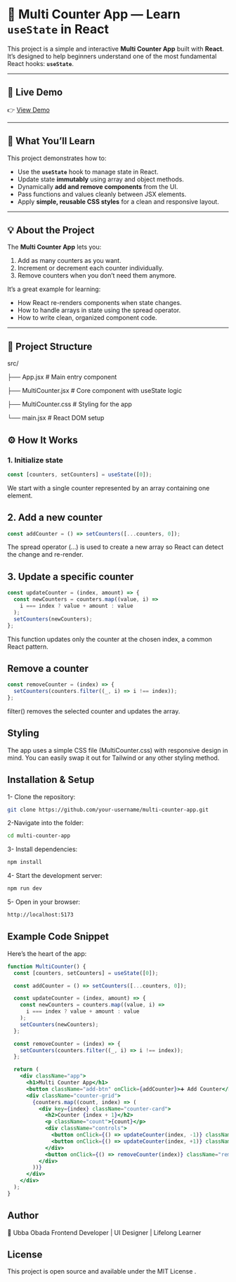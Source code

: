 # 🧮 Multi Counter App — Learn `useState` in React

This project is a simple and interactive **Multi Counter App** built with **React**.  
It’s designed to help beginners understand one of the most fundamental React hooks: **`useState`**.

---

## 🚀 Live Demo

👉 [View Demo](https://use-state-in-react-js-multi-counter.vercel.app/)

---

## 🧠 What You’ll Learn

This project demonstrates how to:
- Use the **`useState`** hook to manage state in React.
- Update state **immutably** using array and object methods.
- Dynamically **add and remove components** from the UI.
- Pass functions and values cleanly between JSX elements.
- Apply **simple, reusable CSS styles** for a clean and responsive layout.

---

## 💡 About the Project

The **Multi Counter App** lets you:
1. Add as many counters as you want.  
2. Increment or decrement each counter individually.  
3. Remove counters when you don’t need them anymore.

It’s a great example for learning:
- How React re-renders components when state changes.
- How to handle arrays in state using the spread operator.
- How to write clean, organized component code.

---

## 🧩 Project Structure

src/

├── App.jsx # Main entry component

├── MultiCounter.jsx # Core component with useState logic

├── MultiCounter.css # Styling for the app

└── main.jsx # React DOM setup

## ⚙️ How It Works

### 1. Initialize state
```jsx
const [counters, setCounters] = useState([0]);
```
We start with a single counter represented by an array containing one element.

## 2. Add a new counter
```jsx
const addCounter = () => setCounters([...counters, 0]);
```
The spread operator (...) is used to create a new array so React can detect the change and re-render.

## 3. Update a specific counter
```jsx
const updateCounter = (index, amount) => {
  const newCounters = counters.map((value, i) =>
    i === index ? value + amount : value
  );
  setCounters(newCounters);
};
```
This function updates only the counter at the chosen index, a common React pattern.

## Remove a counter
```jsx
const removeCounter = (index) => {
  setCounters(counters.filter((_, i) => i !== index));
};
```
filter() removes the selected counter and updates the array.

## Styling

The app uses a simple CSS file (MultiCounter.css) with responsive design in mind.
You can easily swap it out for Tailwind or any other styling method.

## Installation & Setup
1- Clone the repository:

```bash
git clone https://github.com/your-username/multi-counter-app.git
```

2-Navigate into the folder:
```bash
cd multi-counter-app
```

3- Install dependencies:
```bash
npm install
```

4- Start the development server:
```bash
npm run dev
```

5- Open in your browser:
```bash
http://localhost:5173
```
## Example Code Snippet
Here’s the heart of the app:

```jsx
function MultiCounter() {
  const [counters, setCounters] = useState([0]);

  const addCounter = () => setCounters([...counters, 0]);

  const updateCounter = (index, amount) => {
    const newCounters = counters.map((value, i) =>
      i === index ? value + amount : value
    );
    setCounters(newCounters);
  };

  const removeCounter = (index) => {
    setCounters(counters.filter((_, i) => i !== index));
  };

  return (
    <div className="app">
      <h1>Multi Counter App</h1>
      <button className="add-btn" onClick={addCounter}>➕ Add Counter</button>
      <div className="counter-grid">
        {counters.map((count, index) => (
          <div key={index} className="counter-card">
            <h2>Counter {index + 1}</h2>
            <p className="count">{count}</p>
            <div className="controls">
              <button onClick={() => updateCounter(index, -1)} className="btn minus">➖</button>
              <button onClick={() => updateCounter(index, +1)} className="btn plus">➕</button>
            </div>
            <button onClick={() => removeCounter(index)} className="remove-btn">Remove</button>
          </div>
        ))}
      </div>
    </div>
  );
}
```
## Author
👋 Ubba Obada
Frontend Developer | UI Designer | Lifelong Learner

## License
This project is open source and available under the MIT License
.
